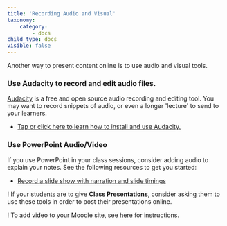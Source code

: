 ```yaml
---
title: 'Recording Audio and Visual'
taxonomy:
    category:
        - docs
child_type: docs
visible: false
---
```


Another way to present content online is to use audio and visual tools.  

### Use Audacity to record and edit audio files.
[Audacity](https://www.audacityteam.org/) is a free and open source audio recording and editing tool. You may want to record snippets of audio, or even a longer 'lecture' to send to your learners.
- [Tap or click here to learn how to install and use Audacity.](https://create.twu.ca/help/other-web-tools/audacity)


### Use PowerPoint Audio/Video
If you use PowerPoint in your class sessions, consider adding audio to explain your notes. See the following resources to get you started:
- [Record a slide show with narration and slide timings](https://support.office.com/en-us/article/record-a-slide-show-with-narration-and-slide-timings-0b9502c6-5f6c-40ae-b1e7-e47d8741161c)

! If your students are to give **Class Presentations**, consider asking them to use these tools in order to post their presentations online.

! To add video to your Moodle site, see [here](https://docs.moodle.org/38/en/Video) for instructions.
